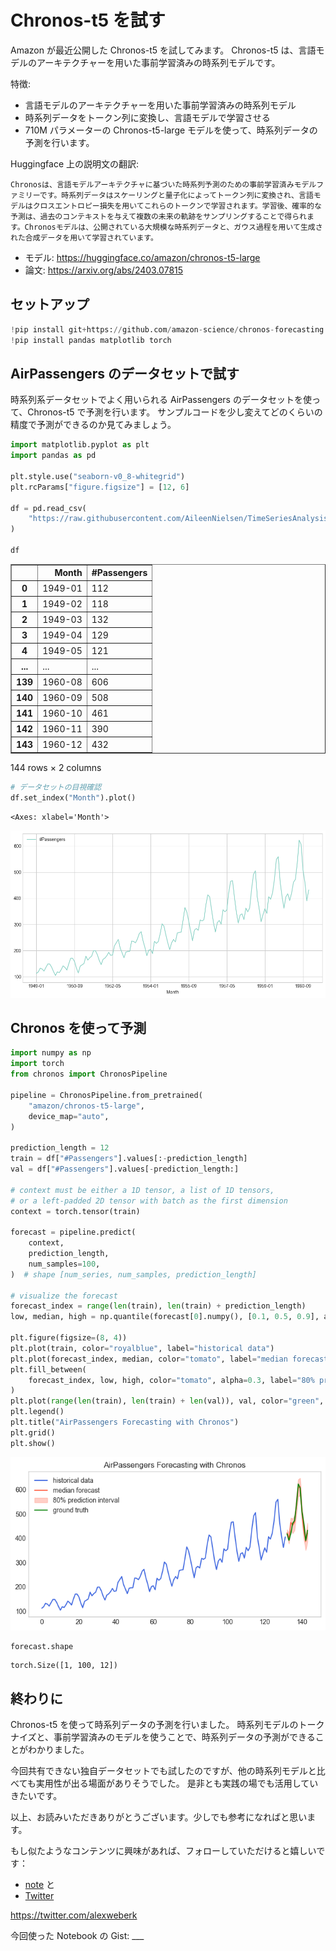 # Chronos-t5 を試す

Amazon が最近公開した Chronos-t5 を試してみます。
Chronos-t5 は、言語モデルのアーキテクチャーを用いた事前学習済みの時系列モデルです。

特徴:

- 言語モデルのアーキテクチャーを用いた事前学習済みの時系列モデル
- 時系列データをトークン列に変換し、言語モデルで学習させる
- 710M パラメーターの Chronos-t5-large モデルを使って、時系列データの予測を行います。

Huggingface 上の説明文の翻訳:

`Chronosは、言語モデルアーキテクチャに基づいた時系列予測のための事前学習済みモデルファミリーです。時系列データはスケーリングと量子化によってトークン列に変換され、言語モデルはクロスエントロピー損失を用いてこれらのトークンで学習されます。学習後、確率的な予測は、過去のコンテキストを与えて複数の未来の軌跡をサンプリングすることで得られます。Chronosモデルは、公開されている大規模な時系列データと、ガウス過程を用いて生成された合成データを用いて学習されています。`

- モデル: https://huggingface.co/amazon/chronos-t5-large
- 論文: https://arxiv.org/abs/2403.07815


## セットアップ



```python
!pip install git+https://github.com/amazon-science/chronos-forecasting.git
!pip install pandas matplotlib torch
```

## AirPassengers のデータセットで試す

時系列系データセットでよく用いられる AirPassengers のデータセットを使って、Chronos-t5 で予測を行います。
サンプルコードを少し変えてどのくらいの精度で予測ができるのか見てみましょう。



```python
import matplotlib.pyplot as plt
import pandas as pd

plt.style.use("seaborn-v0_8-whitegrid")
plt.rcParams["figure.figsize"] = [12, 6]

df = pd.read_csv(
    "https://raw.githubusercontent.com/AileenNielsen/TimeSeriesAnalysisWithPython/master/data/AirPassengers.csv"
)

df
```




<div>
<style scoped>
    .dataframe tbody tr th:only-of-type {
        vertical-align: middle;
    }

    .dataframe tbody tr th {
        vertical-align: top;
    }

    .dataframe thead th {
        text-align: right;
    }
</style>
<table border="1" class="dataframe">
  <thead>
    <tr style="text-align: right;">
      <th></th>
      <th>Month</th>
      <th>#Passengers</th>
    </tr>
  </thead>
  <tbody>
    <tr>
      <th>0</th>
      <td>1949-01</td>
      <td>112</td>
    </tr>
    <tr>
      <th>1</th>
      <td>1949-02</td>
      <td>118</td>
    </tr>
    <tr>
      <th>2</th>
      <td>1949-03</td>
      <td>132</td>
    </tr>
    <tr>
      <th>3</th>
      <td>1949-04</td>
      <td>129</td>
    </tr>
    <tr>
      <th>4</th>
      <td>1949-05</td>
      <td>121</td>
    </tr>
    <tr>
      <th>...</th>
      <td>...</td>
      <td>...</td>
    </tr>
    <tr>
      <th>139</th>
      <td>1960-08</td>
      <td>606</td>
    </tr>
    <tr>
      <th>140</th>
      <td>1960-09</td>
      <td>508</td>
    </tr>
    <tr>
      <th>141</th>
      <td>1960-10</td>
      <td>461</td>
    </tr>
    <tr>
      <th>142</th>
      <td>1960-11</td>
      <td>390</td>
    </tr>
    <tr>
      <th>143</th>
      <td>1960-12</td>
      <td>432</td>
    </tr>
  </tbody>
</table>
<p>144 rows × 2 columns</p>
</div>




```python
# データセットの目視確認
df.set_index("Month").plot()
```




    <Axes: xlabel='Month'>




    
![png](Trying_chronos-t5_files/Trying_chronos-t5_5_1.png)
    


## Chronos を使って予測



```python
import numpy as np
import torch
from chronos import ChronosPipeline

pipeline = ChronosPipeline.from_pretrained(
    "amazon/chronos-t5-large",
    device_map="auto",
)

prediction_length = 12
train = df["#Passengers"].values[:-prediction_length]
val = df["#Passengers"].values[-prediction_length:]

# context must be either a 1D tensor, a list of 1D tensors,
# or a left-padded 2D tensor with batch as the first dimension
context = torch.tensor(train)

forecast = pipeline.predict(
    context,
    prediction_length,
    num_samples=100,
)  # shape [num_series, num_samples, prediction_length]

# visualize the forecast
forecast_index = range(len(train), len(train) + prediction_length)
low, median, high = np.quantile(forecast[0].numpy(), [0.1, 0.5, 0.9], axis=0)

plt.figure(figsize=(8, 4))
plt.plot(train, color="royalblue", label="historical data")
plt.plot(forecast_index, median, color="tomato", label="median forecast")
plt.fill_between(
    forecast_index, low, high, color="tomato", alpha=0.3, label="80% prediction interval"
)
plt.plot(range(len(train), len(train) + len(val)), val, color="green", label="ground truth")
plt.legend()
plt.title("AirPassengers Forecasting with Chronos")
plt.grid()
plt.show()
```


    
![png](Trying_chronos-t5_files/Trying_chronos-t5_7_0.png)
    



```python
forecast.shape
```




    torch.Size([1, 100, 12])



## 終わりに

Chronos-t5 を使って時系列データの予測を行いました。
時系列モデルのトークナイズと、事前学習済みのモデルを使うことで、時系列データの予測ができることがわかりました。

今回共有できない独自データセットでも試したのですが、他の時系列モデルと比べても実用性が出る場面がありそうでした。
是非とも実践の場でも活用していきたいです。

以上、お読みいただきありがとうございます。少しでも参考になればと思います。

もし似たようなコンテンツに興味があれば、フォローしていただけると嬉しいです：

- [note](https://note.com/alexweberk/) と
- [Twitter](https://twitter.com/alexweberk)

https://twitter.com/alexweberk

今回使った Notebook の Gist: \_\_\_


